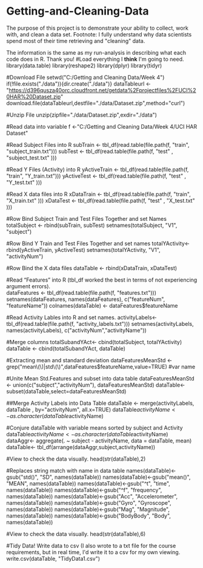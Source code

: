 # Getting-and-Cleaning-Data
The purpose of this project is to demonstrate your ability to collect, work with, and clean a data set.
Footnote: I fully understand why data scientists spend most of their time retrieving and "cleaning" data. 

The information is the same as my run-analysis in describing what each code does in R.
Thank you!
#Load everything I **think** I'm going to need. 
library(data.table)
library(reshape2)
library(dplyr)
library(tidyr)

#Download File
setwd("C:/Getting and Cleaning Data/Week 4")
if(!file.exists("./data")){dir.create("./data")}
dataTableurl <-"https://d396qusza40orc.cloudfront.net/getdata%2Fprojectfiles%2FUCI%20HAR%20Dataset.zip"
download.file(dataTableurl,destfile="./data/Dataset.zip",method="curl")

#Unzip File
unzip(zipfile="./data/Dataset.zip",exdir="./data")

#Read data into variable
f <-"C:/Getting and Cleaning Data/Week 4/UCI HAR Dataset"

#Read Subject Files into R
subTrain <- tbl_df(read.table(file.path(f, "train", "subject_train.txt")))
subTest  <- tbl_df(read.table(file.path(f, "test" , "subject_test.txt" )))

#Read Y Files (Activity) into R
yActiveTrain <- tbl_df(read.table(file.path(f, "train", "Y_train.txt")))
yActiveTest  <- tbl_df(read.table(file.path(f, "test" , "Y_test.txt" )))

#Read X data files into R
xDataTrain <- tbl_df(read.table(file.path(f, "train", "X_train.txt" )))
xDataTest  <- tbl_df(read.table(file.path(f, "test" , "X_test.txt" )))

#Row Bind Subject Train and Test Files Together and set Names
totalSubject <- rbind(subTrain, subTest)
setnames(totalSubject, "V1", "subject")

#Row Bind Y Train and Test Files Together and set names
totalYActivity<- rbind(yActiveTrain, yActiveTest)
setnames(totalYActivity, "V1", "activityNum")

#Row Bind the X data files
dataTable <- rbind(xDataTrain, xDataTest)

#Read “Features” into R (tbl_df worked the best in terms of not experiencing argument errors).  
dataFeatures <- tbl_df(read.table(file.path(f, "features.txt")))
setnames(dataFeatures, names(dataFeatures), c("featureNum", "featureName"))
colnames(dataTable) <- dataFeatures$featureName

#Read Activity Lables into R and set names.
activityLabels<- tbl_df(read.table(file.path(f, "activity_labels.txt")))
setnames(activityLabels, names(activityLabels), c("activityNum","activityName"))

#Merge columns
totalSubandYAct<- cbind(totalSubject, totalYActivity)
dataTable <- cbind(totalSubandYAct, dataTable)

#Extracting mean and standard deviation
dataFeaturesMeanStd <- grep("mean\\(\\)|std\\(\\)",dataFeatures$featureName,value=TRUE) #var name

#Unite Mean Std.Features and subset into data table
dataFeaturesMeanStd <- union(c("subject","activityNum"), dataFeaturesMeanStd)
dataTable<- subset(dataTable,select=dataFeaturesMeanStd) 

##Merge Activity Labels into Data Table
dataTable <- merge(activityLabels, dataTable , by="activityNum", all.x=TRUE)
dataTable$activityName <- as.character(dataTable$activityName)

#Conjure dataTable with variable means sorted by subject and Activity
dataTable$activityName <- as.character(dataTable$activityName)
dataAggr<- aggregate(. ~ subject - activityName, data = dataTable, mean) 
dataTable<- tbl_df(arrange(dataAggr,subject,activityName))

#View to check the data visually.
head(str(dataTable),2)

#Replaces string match with name in data table
names(dataTable)<-gsub("std()", "SD", names(dataTable))
names(dataTable)<-gsub("mean()", "MEAN", names(dataTable))
names(dataTable)<-gsub("^t", "time", names(dataTable))
names(dataTable)<-gsub("^f", "frequency", names(dataTable))
names(dataTable)<-gsub("Acc", "Accelerometer", names(dataTable))
names(dataTable)<-gsub("Gyro", "Gyroscope", names(dataTable))
names(dataTable)<-gsub("Mag", "Magnitude", names(dataTable))
names(dataTable)<-gsub("BodyBody", "Body", names(dataTable))

#View to check the data visually.
head(str(dataTable),6)

#Tidy Data! Write data to csv (I also wrote to a txt file for the course requirements, but in real time, I'd write it to a csv for my own viewing.
write.csv(dataTable, "TidyData1.csv")
